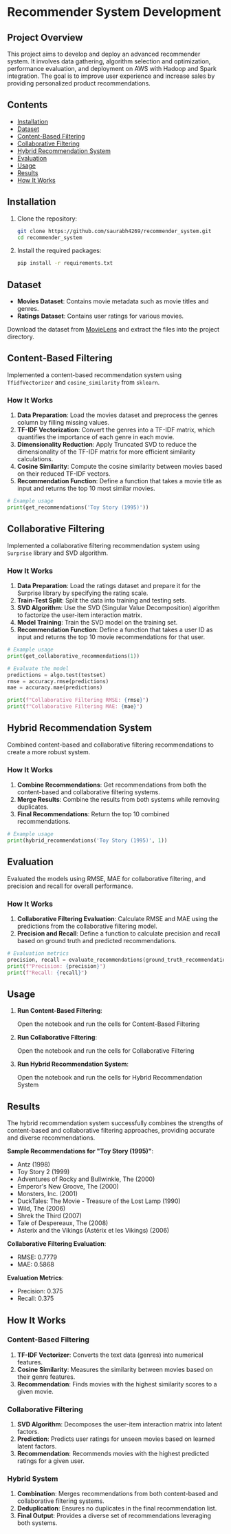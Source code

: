 # Recommender System Development

## Project Overview

This project aims to develop and deploy an advanced recommender system. It involves data gathering, algorithm selection and optimization, performance evaluation, and deployment on AWS with Hadoop and Spark integration. The goal is to improve user experience and increase sales by providing personalized product recommendations.

## Contents

- [Installation](#installation)
- [Dataset](#dataset)
- [Content-Based Filtering](#content-based-filtering)
- [Collaborative Filtering](#collaborative-filtering)
- [Hybrid Recommendation System](#hybrid-recommendation-system)
- [Evaluation](#evaluation)
- [Usage](#usage)
- [Results](#results)
- [How It Works](#how-it-works)

## Installation

1. Clone the repository:
    ```bash
    git clone https://github.com/saurabh4269/recommender_system.git
    cd recommender_system
    ```

2. Install the required packages:
    ```bash
    pip install -r requirements.txt
    ```

## Dataset

- **Movies Dataset**: Contains movie metadata such as movie titles and genres.
- **Ratings Dataset**: Contains user ratings for various movies.

Download the dataset from [MovieLens](https://files.grouplens.org/datasets/movielens/ml-25m.zip) and extract the files into the project directory.

## Content-Based Filtering

Implemented a content-based recommendation system using `TfidfVectorizer` and `cosine_similarity` from `sklearn`.

### How It Works

1. **Data Preparation**: Load the movies dataset and preprocess the genres column by filling missing values.
2. **TF-IDF Vectorization**: Convert the genres into a TF-IDF matrix, which quantifies the importance of each genre in each movie.
3. **Dimensionality Reduction**: Apply Truncated SVD to reduce the dimensionality of the TF-IDF matrix for more efficient similarity calculations.
4. **Cosine Similarity**: Compute the cosine similarity between movies based on their reduced TF-IDF vectors.
5. **Recommendation Function**: Define a function that takes a movie title as input and returns the top 10 most similar movies.

```python
# Example usage
print(get_recommendations('Toy Story (1995)'))
```

## Collaborative Filtering

Implemented a collaborative filtering recommendation system using `Surprise` library and SVD algorithm.

### How It Works

1. **Data Preparation**: Load the ratings dataset and prepare it for the Surprise library by specifying the rating scale.
2. **Train-Test Split**: Split the data into training and testing sets.
3. **SVD Algorithm**: Use the SVD (Singular Value Decomposition) algorithm to factorize the user-item interaction matrix.
4. **Model Training**: Train the SVD model on the training set.
5. **Recommendation Function**: Define a function that takes a user ID as input and returns the top 10 movie recommendations for that user.

```python
# Example usage
print(get_collaborative_recommendations(1))

# Evaluate the model
predictions = algo.test(testset)
rmse = accuracy.rmse(predictions)
mae = accuracy.mae(predictions)

print(f"Collaborative Filtering RMSE: {rmse}")
print(f"Collaborative Filtering MAE: {mae}")
```

## Hybrid Recommendation System

Combined content-based and collaborative filtering recommendations to create a more robust system.

### How It Works

1. **Combine Recommendations**: Get recommendations from both the content-based and collaborative filtering systems.
2. **Merge Results**: Combine the results from both systems while removing duplicates.
3. **Final Recommendations**: Return the top 10 combined recommendations.

```python
# Example usage
print(hybrid_recommendations('Toy Story (1995)', 1))
```

## Evaluation

Evaluated the models using RMSE, MAE for collaborative filtering, and precision and recall for overall performance.

### How It Works

1. **Collaborative Filtering Evaluation**: Calculate RMSE and MAE using the predictions from the collaborative filtering model.
2. **Precision and Recall**: Define a function to calculate precision and recall based on ground truth and predicted recommendations.

```python
# Evaluation metrics
precision, recall = evaluate_recommendations(ground_truth_recommendations, predicted_recommendations)
print(f"Precision: {precision}")
print(f"Recall: {recall}")
```

## Usage

1. **Run Content-Based Filtering**:
    
    Open the notebook and run the cells for Content-Based Filtering

2. **Run Collaborative Filtering**:
    
    Open the notebook and run the cells for Collaborative Filtering

3. **Run Hybrid Recommendation System**:

    Open the notebook and run the cells for Hybrid Recommendation System

## Results

The hybrid recommendation system successfully combines the strengths of content-based and collaborative filtering approaches, providing accurate and diverse recommendations.

**Sample Recommendations for "Toy Story (1995)"**:
- Antz (1998)
- Toy Story 2 (1999)
- Adventures of Rocky and Bullwinkle, The (2000)
- Emperor's New Groove, The (2000)
- Monsters, Inc. (2001)
- DuckTales: The Movie - Treasure of the Lost Lamp (1990)
- Wild, The (2006)
- Shrek the Third (2007)
- Tale of Despereaux, The (2008)
- Asterix and the Vikings (Astérix et les Vikings) (2006)

**Collaborative Filtering Evaluation**:
- RMSE: 0.7779
- MAE: 0.5868

**Evaluation Metrics**:
- Precision: 0.375
- Recall: 0.375

## How It Works

### Content-Based Filtering

1. **TF-IDF Vectorizer**: Converts the text data (genres) into numerical features.
2. **Cosine Similarity**: Measures the similarity between movies based on their genre features.
3. **Recommendation**: Finds movies with the highest similarity scores to a given movie.

### Collaborative Filtering

1. **SVD Algorithm**: Decomposes the user-item interaction matrix into latent factors.
2. **Prediction**: Predicts user ratings for unseen movies based on learned latent factors.
3. **Recommendation**: Recommends movies with the highest predicted ratings for a given user.

### Hybrid System

1. **Combination**: Merges recommendations from both content-based and collaborative filtering systems.
2. **Deduplication**: Ensures no duplicates in the final recommendation list.
3. **Final Output**: Provides a diverse set of recommendations leveraging both systems.